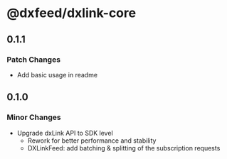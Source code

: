 # @dxfeed/dxlink-core

## 0.1.1

### Patch Changes

- Add basic usage in readme

## 0.1.0

### Minor Changes

- Upgrade dxLink API to SDK level
  - Rework for better performance and stability
  - DXLinkFeed: add batching & splitting of the subscription requests
